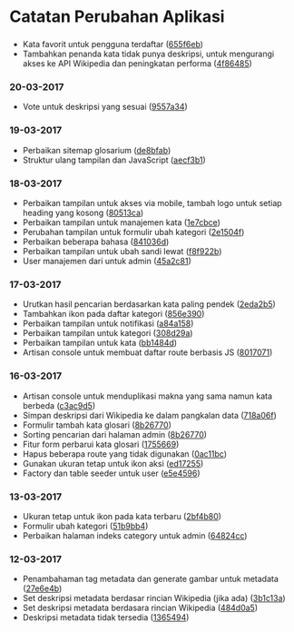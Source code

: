 # Catatan Perubahan Aplikasi

###
- Kata favorit untuk pengguna terdaftar ([655f6eb](https://github.com/glosarium/glosarium/commit/655f6eb11685eeb40efdd735cbbb15a08247c001))
- Tambahkan penanda kata tidak punya deskripsi, untuk mengurangi akses ke API Wikipedia dan peningkatan performa ([4f86485](https://github.com/glosarium/glosarium/commit/4f8648539c6e9e03d62aa94a1f07475cef40f5f3))

### 20-03-2017
- Vote untuk deskripsi yang sesuai ([9557a34](https://github.com/glosarium/glosarium/commit/9557a3412d81b8e9d74e19b80731b4138a6dcaec))

### 19-03-2017
- Perbaikan sitemap glosarium ([de8bfab](https://github.com/glosarium/glosarium/commit/de8bfab3bcfbfc7d49d4edeb107da117bb5efb29))
- Struktur ulang tampilan dan JavaScript ([aecf3b1](https://github.com/glosarium/glosarium/commit/aecf3b106b8ba5ed0e34d857afd03402f54c4df2))

### 18-03-2017
- Perbaikan tampilan untuk akses via mobile, tambah logo untuk setiap heading yang kosong ([80513ca](https://github.com/glosarium/glosarium/commit/80513ca816e3ab05798f57a0bd555fa0fcd5562a))
- Perbaikan tampilan untuk manajemen kata ([1e7cbce](https://github.com/glosarium/glosarium/commit/1e7cbcea76d9b90a4a63aa17e72cfdd2d78166dd))
- Perubahan tampilan untuk formulir ubah kategori ([2e1504f](https://github.com/glosarium/glosarium/commit/2e1504fa5460cf62a067c98f697b326a1610d597))
- Perbaikan beberapa bahasa ([841036d](https://github.com/glosarium/glosarium/commit/841036d7e3cc2d2422f1f5f49004268c3b2fd291))
- Perbaikan tampilan untuk ubah sandi lewat ([f8f922b](https://github.com/glosarium/glosarium/commit/f8f922b9d0906dec7d3db12d8aa07c9e611fd5b7))
- User manajemen dari untuk admin ([45a2c81](https://github.com/glosarium/glosarium/commit/45a2c81669170d85eec6e8b02e195cc82882983c))

### 17-03-2017
- Urutkan hasil pencarian berdasarkan kata paling pendek ([2eda2b5](https://github.com/glosarium/glosarium/commit/2eda2b5a362f8c0d0c170a4f019551113b32947b))
- Tambahkan ikon pada daftar kategori ([856e390](https://github.com/glosarium/glosarium/commit/856e390e7890baa28266f50f70416af3d9eb818b))
- Perbaikan tampilan untuk notifikasi ([a84a158](https://github.com/glosarium/glosarium/commit/a84a158b901cdb4a41ea92048f735395afecee26))
- Perbaikan tampilan untuk kategori ([308d29a](https://github.com/glosarium/glosarium/commit/308d29a204d21d0b87eefa069a90a9d4858a7b49))
- Perbaikan tampilan untuk kata ([bb1484d](https://github.com/glosarium/glosarium/commit/bb1484daca3bdfb489f532a94cb88ca8bfc62678))
- Artisan console untuk membuat daftar route berbasis JS ([8017071](https://github.com/glosarium/glosarium/commit/80170718a4cb5ff02aac418979b5ad7197861862)) 

### 16-03-2017
- Artisan console untuk menduplikasi makna yang sama namun kata berbeda ([c3ac9d5](https://github.com/glosarium/glosarium/commit/c3ac9d587e6192a4bc668b605952364ac6ea5a67))
- Simpan deskripsi dari Wikipedia ke dalam pangkalan data ([718a06f](https://github.com/glosarium/glosarium/commit/718a06f5b0c2733b50843935b892250bffbdaf1f))
- Formulir tambah kata glosari ([8b26770](https://github.com/glosarium/glosarium/commit/8b267708cd6c8c9739b674310d12ef714d407823))
- Sorting pencarian dari halaman admin ([8b26770](https://github.com/glosarium/glosarium/commit/8b267708cd6c8c9739b674310d12ef714d407823))
- Fitur form perbarui kata glosari ([1755669](https://github.com/glosarium/glosarium/commit/17556694fec615e5a72607164a82fb0bcf2af4c7))
- Hapus beberapa route yang tidak digunakan ([0ac11bc](https://github.com/glosarium/glosarium/commit/0ac11bc7fddc5bd5f315ada7955e449c4113820f))
- Gunakan ukuran tetap untuk ikon aksi ([ed17255](https://github.com/glosarium/glosarium/commit/ed172556d381d0aff61e12bb62e9009bb2c2bd4d))
- Factory dan table seeder untuk user ([e5e4596](https://github.com/glosarium/glosarium/commit/e5e4596fa69a5e16f351fcc433decad1c4375d44))

### 13-03-2017
- Ukuran tetap untuk ikon pada kata terbaru ([2bf4b80](https://github.com/glosarium/glosarium/commit/2bf4b8003f78bfb9b7867a15e9b42a85d0bca637))
- Formulir ubah kategori ([51b9bb4](https://github.com/glosarium/glosarium/commit/51b9bb4f21d2865e15f56fcc21044e2198806b2a))
- Perbaikan halaman indeks category untuk admin ([64824cc](https://github.com/glosarium/glosarium/commit/64824cc57c4c10c11ebf78d5f5749a002161e815))

### 12-03-2017
- Penambahaman tag metadata dan generate gambar untuk metadata ([27e6e4b](https://github.com/glosarium/glosarium/commit/27e6e4b67bb6a45beb365468b4559fdd486a25f7))
- Set deskripsi metadata berdasar rincian Wikipedia (jika ada) ([3b1c13a](https://github.com/glosarium/glosarium/commit/3b1c13af467af26a4d4ef31485336f6b3aa5d2aa))
- Set deskripsi metadata berdasara rincian Wikipedia ([484d0a5](https://github.com/glosarium/glosarium/commit/484d0a5036d70276119b5f76e5979cdae7bf9400))
- Deskripsi metadata tidak tersedia ([1365494](https://github.com/glosarium/glosarium/commit/1365494fd7b363aaebdef8c88eb786ae785a62ac))
